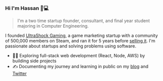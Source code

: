 ### Hi I'm Hassan 👋💻

> I'm a two time startup founder, consultant, and final year student majoring in Computer Engineering. 

I founded [UltraShock Gaming](https://twitter.com/ushockgaming), a game marketing startup with a community of 500,000 members on Steam, and ran it for 5 years before [selling it](https://www.elmghari.com/startup-journey/). I'm passionate about startups and solving problems using software.

- 👨‍💻 Exploring full-stack web development (React, Node, AWS) by building side projects
- ✍️  Documenting my journey and learning in public on my [blog](https://elmghari.com) and <a href="https://twitter.com/Nutlope">Twitter</a>
